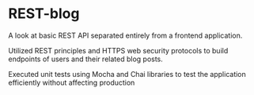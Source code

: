 # REST-blog
A look at basic REST API separated entirely from a frontend application.

Utilized REST principles and HTTPS web security protocols to build endpoints of users and their related blog posts.

Executed unit tests using Mocha and Chai libraries to test the application efficiently without affecting production
